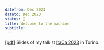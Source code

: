 ```yaml
---
datefrom: Dec 2023
dateto: Dec 2023
status: 🎤
title: Welcome to the machine
subtitle:
---
```


[[pdf](stuff/itaca23-machine.pdf)] Slides of my talk at [ItaCa 2023](https://progetto-itaca.github.io/ItaCa-23/assets/abstracts/loregian.pdf) in Torino.
